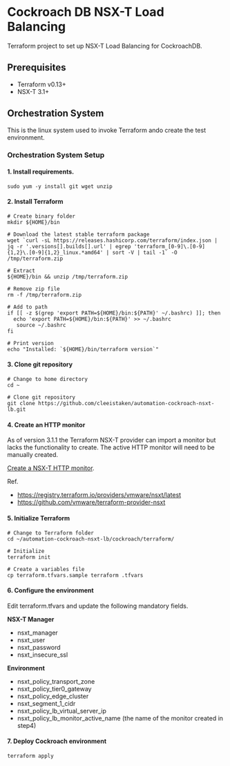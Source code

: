# Cockroach DB NSX-T Load Balancing

Terraform project to set up NSX-T Load Balancing for CockroachDB.

## Prerequisites

* Terraform v0.13+
* NSX-T 3.1+

## Orchestration System

This is the linux system used to invoke Terraform ando create the test environment.

### Orchestration System Setup

#### 1. Install requirements.
 ```
 sudo yum -y install git wget unzip
 ```

#### 2. Install Terraform
 ```
 # Create binary folder
 mkdir ${HOME}/bin

 # Download the latest stable terraform package
 wget `curl -sL https://releases.hashicorp.com/terraform/index.json | jq -r '.versions[].builds[].url' | egrep 'terraform_[0-9]\.[0-9]{1,2}\.[0-9]{1,2}_linux.*amd64' | sort -V | tail -1` -O /tmp/terraform.zip

 # Extract
 ${HOME}/bin && unzip /tmp/terraform.zip

 # Remove zip file
 rm -f /tmp/terraform.zip

 # Add to path
 if [[ -z $(grep 'export PATH=${HOME}/bin:${PATH}' ~/.bashrc) ]]; then
   echo 'export PATH=${HOME}/bin:${PATH}' >> ~/.bashrc
    source ~/.bashrc
 fi
 
 # Print version
 echo "Installed: `${HOME}/bin/terraform version`"
 ```

#### 3. Clone git repository
 ```
 # Change to home directory
 cd ~

 # Clone git repository
 git clone https://github.com/cleeistaken/automation-cockroach-nsxt-lb.git
 ```

#### 4. Create an HTTP monitor
   
As of version 3.1.1 the Terraform NSX-T provider can import a monitor but 
lacks the functionality to create. The active HTTP monitor will need to
be manually created.

[Create a NSX-T HTTP monitor](HTTP_MONITOR.md).

Ref. 
 * https://registry.terraform.io/providers/vmware/nsxt/latest
 * https://github.com/vmware/terraform-provider-nsxt

#### 5. Initialize Terraform
```
# Change to Terraform folder
cd ~/automation-cockroach-nsxt-lb/cockroach/terraform/

# Initialize
terraform init

# Create a variables file
cp terraform.tfvars.sample terraform .tfvars 
```

#### 6. Configure the environment
Edit terraform.tfvars and update the following mandatory fields.

**NSX-T Manager**
* nsxt_manager 
* nsxt_user
* nsxt_password 
* nsxt_insecure_ssl
  
**Environment**
* nsxt_policy_transport_zone
* nsxt_policy_tier0_gateway
* nsxt_policy_edge_cluster
* nsxt_segment_1_cidr
* nsxt_policy_lb_virtual_server_ip
* nsxt_policy_lb_monitor_active_name (the name of the monitor created in step4)

#### 7. Deploy Cockroach environment
```
terraform apply
```